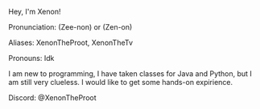 Hey, I'm Xenon! 

Pronunciation: (Zee-non) or (Zen-on)

Aliases: XenonTheProot, XenonTheTv

Pronouns: Idk


I am new to programming, I have taken classes for Java and Python, but I am still very clueless. I would like to get some hands-on expirience.


Discord: @XenonTheProot
